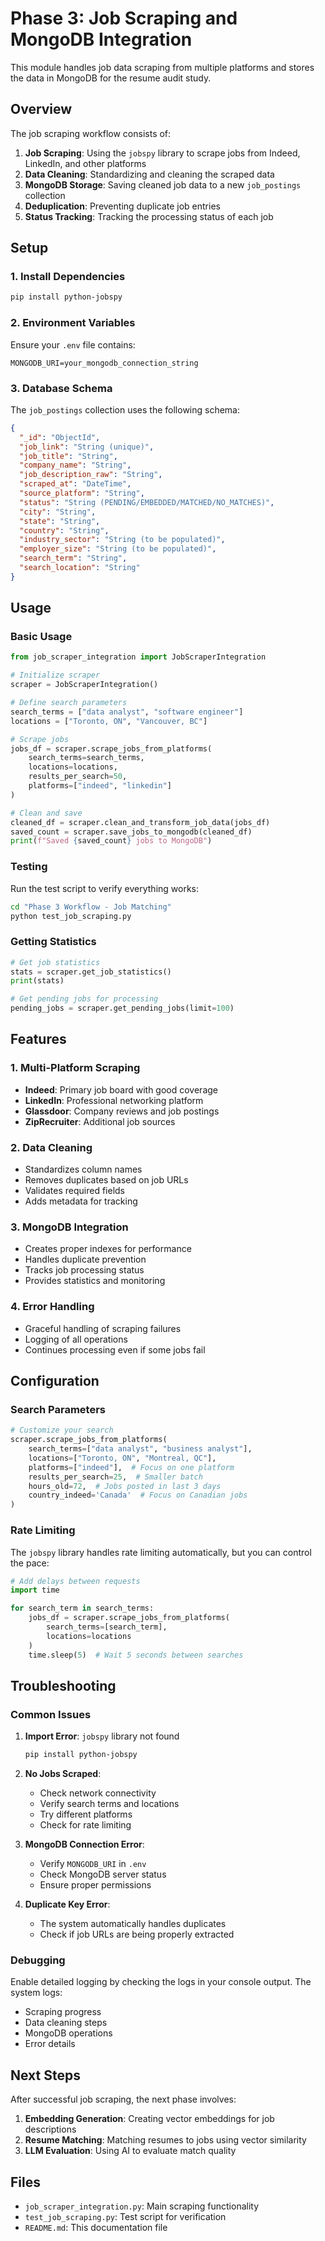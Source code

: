 # Phase 3: Job Scraping and MongoDB Integration

This module handles job data scraping from multiple platforms and stores the data in MongoDB for the resume audit study.

## Overview

The job scraping workflow consists of:
1. **Job Scraping**: Using the `jobspy` library to scrape jobs from Indeed, LinkedIn, and other platforms
2. **Data Cleaning**: Standardizing and cleaning the scraped data
3. **MongoDB Storage**: Saving cleaned job data to a new `job_postings` collection
4. **Deduplication**: Preventing duplicate job entries
5. **Status Tracking**: Tracking the processing status of each job

## Setup

### 1. Install Dependencies

```bash
pip install python-jobspy
```

### 2. Environment Variables

Ensure your `.env` file contains:
```
MONGODB_URI=your_mongodb_connection_string
```

### 3. Database Schema

The `job_postings` collection uses the following schema:

```json
{
  "_id": "ObjectId",
  "job_link": "String (unique)",
  "job_title": "String",
  "company_name": "String", 
  "job_description_raw": "String",
  "scraped_at": "DateTime",
  "source_platform": "String",
  "status": "String (PENDING/EMBEDDED/MATCHED/NO_MATCHES)",
  "city": "String",
  "state": "String", 
  "country": "String",
  "industry_sector": "String (to be populated)",
  "employer_size": "String (to be populated)",
  "search_term": "String",
  "search_location": "String"
}
```

## Usage

### Basic Usage

```python
from job_scraper_integration import JobScraperIntegration

# Initialize scraper
scraper = JobScraperIntegration()

# Define search parameters
search_terms = ["data analyst", "software engineer"]
locations = ["Toronto, ON", "Vancouver, BC"]

# Scrape jobs
jobs_df = scraper.scrape_jobs_from_platforms(
    search_terms=search_terms,
    locations=locations,
    results_per_search=50,
    platforms=["indeed", "linkedin"]
)

# Clean and save
cleaned_df = scraper.clean_and_transform_job_data(jobs_df)
saved_count = scraper.save_jobs_to_mongodb(cleaned_df)
print(f"Saved {saved_count} jobs to MongoDB")
```

### Testing

Run the test script to verify everything works:

```bash
cd "Phase 3 Workflow - Job Matching"
python test_job_scraping.py
```

### Getting Statistics

```python
# Get job statistics
stats = scraper.get_job_statistics()
print(stats)

# Get pending jobs for processing
pending_jobs = scraper.get_pending_jobs(limit=100)
```

## Features

### 1. Multi-Platform Scraping
- **Indeed**: Primary job board with good coverage
- **LinkedIn**: Professional networking platform
- **Glassdoor**: Company reviews and job postings
- **ZipRecruiter**: Additional job sources

### 2. Data Cleaning
- Standardizes column names
- Removes duplicates based on job URLs
- Validates required fields
- Adds metadata for tracking

### 3. MongoDB Integration
- Creates proper indexes for performance
- Handles duplicate prevention
- Tracks job processing status
- Provides statistics and monitoring

### 4. Error Handling
- Graceful handling of scraping failures
- Logging of all operations
- Continues processing even if some jobs fail

## Configuration

### Search Parameters

```python
# Customize your search
scraper.scrape_jobs_from_platforms(
    search_terms=["data analyst", "business analyst"],
    locations=["Toronto, ON", "Montreal, QC"],
    platforms=["indeed"],  # Focus on one platform
    results_per_search=25,  # Smaller batch
    hours_old=72,  # Jobs posted in last 3 days
    country_indeed='Canada'  # Focus on Canadian jobs
)
```

### Rate Limiting

The `jobspy` library handles rate limiting automatically, but you can control the pace:

```python
# Add delays between requests
import time

for search_term in search_terms:
    jobs_df = scraper.scrape_jobs_from_platforms(
        search_terms=[search_term],
        locations=locations
    )
    time.sleep(5)  # Wait 5 seconds between searches
```

## Troubleshooting

### Common Issues

1. **Import Error**: `jobspy` library not found
   ```bash
   pip install python-jobspy
   ```

2. **No Jobs Scraped**: 
   - Check network connectivity
   - Verify search terms and locations
   - Try different platforms
   - Check for rate limiting

3. **MongoDB Connection Error**:
   - Verify `MONGODB_URI` in `.env`
   - Check MongoDB server status
   - Ensure proper permissions

4. **Duplicate Key Error**:
   - The system automatically handles duplicates
   - Check if job URLs are being properly extracted

### Debugging

Enable detailed logging by checking the logs in your console output. The system logs:
- Scraping progress
- Data cleaning steps
- MongoDB operations
- Error details

## Next Steps

After successful job scraping, the next phase involves:
1. **Embedding Generation**: Creating vector embeddings for job descriptions
2. **Resume Matching**: Matching resumes to jobs using vector similarity
3. **LLM Evaluation**: Using AI to evaluate match quality

## Files

- `job_scraper_integration.py`: Main scraping functionality
- `test_job_scraping.py`: Test script for verification
- `README.md`: This documentation file 